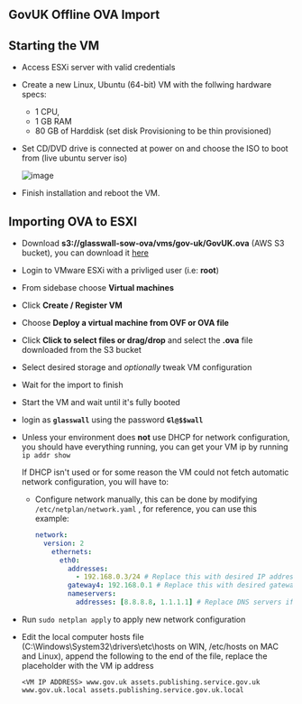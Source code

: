 ## GovUK Offline OVA Import

## Starting the VM

* Access ESXi server with valid credentials 

* Create a new Linux, Ubuntu (64-bit) VM with the follwing hardware specs:
    * 1 CPU,
    * 1 GB RAM
    * 80 GB of Harddisk (set disk Provisioning to be thin provisioned) 


* Set CD/DVD drive is connected at power on and choose the ISO to boot from (live ubuntu server iso)

  ![image](https://user-images.githubusercontent.com/58347752/100460151-66715900-30cf-11eb-914e-2f802acb5052.png)
  
* Finish installation and reboot the VM.

## Importing OVA to ESXI

- Download **s3://glasswall-sow-ova/vms/gov-uk/GovUK.ova** (AWS S3 bucket), you can download it [here](https://glasswall-sow-ova.s3-eu-west-1.amazonaws.com/vms/gov-uk/GovUK.ova)

- Login to VMware ESXi with a privliged user (i.e: **root**)

- From sidebase choose **Virtual machines**

- Click **Create / Register VM**

- Choose **Deploy a virtual machine from OVF or  OVA file**

- Click **Click to select files or drag/drop** and select the **.ova** file downloaded from the S3 bucket 

- Select desired storage and *optionally* tweak VM configuration

- Wait for the import to finish

- Start the VM and wait until it's fully booted

- login as **`glasswall`** using the password **`Gl@$$wall`**

* Unless your environment does **not** use DHCP for network configuration,  you should have everything running, you can get your VM ip by running `ip addr show`
  
  If DHCP isn't used or for some reason the VM could not fetch automatic network configuration, you will have to:
  
  - Configure network manually, this can be done by modifying `/etc/netplan/network.yaml` , for reference, you can use this example:
    
    ```yaml
    network:
      version: 2
        ethernets:
          eth0:
            addresses:
              - 192.168.0.3/24 # Replace this with desired IP address in CIDR format
            gateway4: 192.168.0.1 # Replace this with desired gateway
            nameservers:
              addresses: [8.8.8.8, 1.1.1.1] # Replace DNS servers if needed
    ```

- Run `sudo netplan apply` to apply new network configuration

- Edit the local computer hosts file (C:\Windows\System32\drivers\etc\hosts on WIN, /etc/hosts on MAC and Linux), append the following to the end of the file, replace the placeholder with the VM ip address
  
  ```
  <VM IP ADDRESS> www.gov.uk assets.publishing.service.gov.uk www.gov.uk.local assets.publishing.service.gov.uk.local
  ```